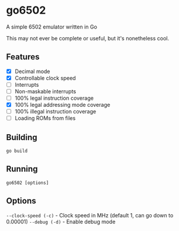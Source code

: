 # go6502
A simple 6502 emulator written in Go

This may not ever be complete or useful, but it's nonetheless cool.

## Features
- [x] Decimal mode
- [X] Controllable clock speed
- [ ] Interrupts
- [ ] Non-maskable interrupts
- [ ] 100% legal instruction coverage
- [X] 100% legal addressing mode coverage
- [ ] 100% illegal instruction coverage
- [ ] Loading ROMs from files

## Building
`go build`

## Running
`go6502 [options]`

## Options
`--clock-speed (-c)` - Clock speed in MHz (default 1, can go down to 0.00001)
`--debug (-d)` - Enable debug mode
